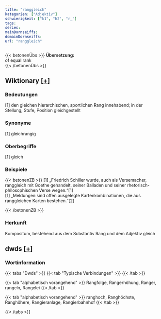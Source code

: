 ```yaml
---
title: "ranggleich"
kategorien: ["Adjektiv"]
schwierigkeit: ["k1", "h2", "r_"]
tags:
series:
mainDornseiffs:
domainDornseiffs:
url: "ranggleich"
---
```


{{< betonenÜbs >}}
**Übersetzung:**  
of equal rank  
{{< /betonenÜbs >}}

## Wiktionary [[+](https://de.wiktionary.org/wiki/ranggleich)]

### Bedeutungen
[1] den gleichen hierarchischen, sportlichen Rang innehabend; in der Stellung, Stufe, Position gleichgestellt  

### Synonyme
[1] gleichrangig  

### Oberbegriffe
[1] gleich  

### Beispiele
{{< betonenZB >}}
[1] „Friedrich Schiller wurde, auch als Versemacher, ranggleich mit Goethe gehandelt, seiner Balladen und seiner rhetorisch-philosophischen Verse wegen.“[1]  
[1] „Meldungen sind offen ausgelegte Kartenkombinationen, die aus ranggleichen Karten bestehen.“[2]  

{{< /betonenZB >}}
### Herkunft
Kompositum, bestehend aus dem Substantiv Rang und dem Adjektiv gleich  



## dwds [[+](https://www.dwds.de/wb/ranggleich)]

### Wortinformation
{{< tabs "Dwds" >}}
{{< tab "Typische Verbindungen" >}}
{{< /tab >}}

{{< tab "alphabetisch vorangehend" >}}
Rangfolge, Rangerhöhung, Ranger, rangeln, Rangelei
{{< /tab >}}

{{< tab "alphabetisch vorangehend" >}}
ranghoch, Ranghöchste, Ranghöhere, Rangieranlage, Rangierbahnhof
{{< /tab >}}

{{< /tabs >}}

